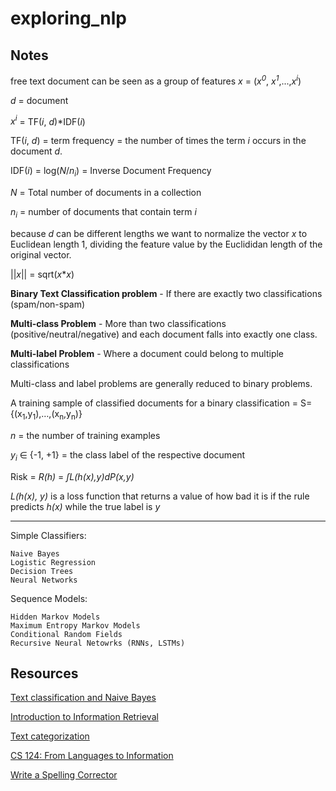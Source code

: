 # exploring_nlp

## Notes

free text document can be seen as a group of features *x* = (*x<sup>0</sup>*, *x<sup>1</sup>*,...,*x<sup>i</sup>*)

*d* = document

*x<sup>i</sup>* = TF(*i*, *d*)\*IDF(*i*)

TF(*i*, *d*) = term frequency = the number of times the term *i* occurs in the document *d*. 

IDF(*i*) = log(*N*/*n<sub>i</sub>*) = Inverse Document Frequency

*N* = Total number of documents in a collection

*n<sub>i</sub>* = number of documents that contain term *i*

because *d* can be different lengths we want to normalize the vector *x* to Euclidean length 1, dividing the feature value by the Euclididan length of the original vector.

 ||*x*|| = sqrt(*x*\**x*)

**Binary Text Classification problem** - If there are exactly two classifications (spam/non-spam)

**Multi-class Problem** - More than two classifications (positive/neutral/negative) and each document falls into exactly one class.

**Multi-label Problem** - Where a document could belong to multiple classifications

Multi-class and label problems are generally reduced to binary problems.

 A training sample of classified documents for a binary classification = S={(x<sub>1</sub>,y<sub>1</sub>),…,(x<sub>n</sub>,y<sub>n</sub>)}

*n* = the number of training examples

*y<sub>i</sub>* ∈ {-1, +1} = the class label of the respective document

Risk = *R(h)* = *∫L(h(x),y)dP(x,y)*

*L(h(x), y)* is a loss function that returns a value of how bad it is if the rule predicts *h(x)* while the true label is *y*

---

Simple Classifiers:

    Naive Bayes
    Logistic Regression
    Decision Trees
    Neural Networks

Sequence Models:

    Hidden Markov Models
    Maximum Entropy Markov Models
    Conditional Random Fields
    Recursive Neural Netowrks (RNNs, LSTMs)

## Resources

[Text classification and Naive Bayes](https://nlp.stanford.edu/IR-book/html/htmledition/text-classification-and-naive-bayes-1.html)

[Introduction to Information Retrieval](https://nlp.stanford.edu/IR-book/html/htmledition/irbook.html)

[Text categorization](http://www.scholarpedia.org/article/Text_categorization)

[CS 124: From Languages to Information](http://web.stanford.edu/class/cs124/)

[Write a Spelling Corrector](http://norvig.com/spell-correct.html)